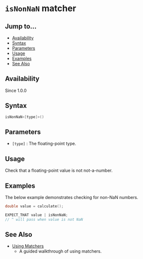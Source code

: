 # `isNonNaN` matcher

## Jump to...
- [Availability](#Availability)
- [Syntax](#Syntax)
- [Parameters](#Parameters)
- [Usage](#Usage)
- [Examples](#Examples)
- [See Also](#See-Also)

## Availability
Since 1.0.0

## Syntax
``` C++
isNonNaN<[type]>()
```

## Parameters

- `[type]` : The floating-point type.

## Usage

Check that a floating-point value is not not-a-number.

## Examples

The below example demonstrates checking for non-NaN numbers.
``` C++
double value = calculate();

EXPECT_THAT value | isNonNaN;
// ^ will pass when value is not NaN
```

## See Also

- [Using Matchers](../../Tutorials/Using-Matchers.md)
  - A guided walkthrough of using matchers.
